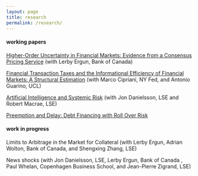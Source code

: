 ```yaml
---
layout: page
title: research
permalink: /research/
---
```


#### working papers

[Higher-Order Uncertainty in Financial Markets: Evidence from a Consensus Pricing Service](https://drive.google.com/open?id=1yUb5R-cbR7Kmt4EskJAySiBtPgc2B__2) (with Lerby Ergun, Bank of Canada)

[Financial Transaction Taxes and the Informational Efficiency of Financial Markets: A Structural Estimation](https://drive.google.com/file/d/1AwVIJv53cO11Y8j_3KxoFV94YGCSKKCn/view?usp=sharing) (with Marco Cipriani, NY Fed, and Antonio Guarino, UCL)

[Artificial Intelligence and Systemic Risk](https://papers.ssrn.com/sol3/papers.cfm?abstract_id=3410948) (with Jon Danielsson, LSE and Robert Macrae, LSE)

[Preemption and Delay: Debt Financing with Roll Over Risk](https://www.google.com/url?q=https%3A%2F%2Fwww.dropbox.com%2Fs%2F9o4t0pa7chvb5q0%2Flearning_main.pdf%3Fdl%3D0&sa=D&sntz=1&usg=AFQjCNGPvHcZYBswAqHMTZs6MQTPTMYlkQ)


#### work in progress

Limits to Arbitrage in the Market for Collateral (with Lerby Ergun, Adrian Wolton, Bank of Canada, and Shengxing Zhang, LSE)

News shocks (with Jon Danielsson, LSE, Lerby Ergun, Bank of Canada , Paul Whelan, Copenhagen Business School, and Jean-Pierre Zigrand, LSE)
